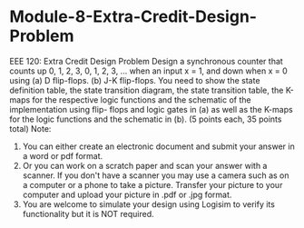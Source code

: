 # Module-8-Extra-Credit-Design-Problem

EEE 120: Extra Credit Design Problem
Design a synchronous counter that counts up 0, 1, 2, 3, 0, 1, 2, 3, ... when an input x = 1, and
down when x = 0 using
(a) D flip-flops.
(b) J-K flip-flops.
You need to show the state definition table, the state transition diagram, the state transition table,
the K-maps for the respective logic functions and the schematic of the implementation using flip-
flops and logic gates in (a) as well as the K-maps for the logic functions and the schematic in (b).
(5 points each, 35 points total)
Note:
1) You can either create an electronic document and submit your answer in a word or
pdf format.
2) Or you can work on a scratch paper and scan your answer with a scanner. If you don't
have a scanner you may use a camera such as on a computer or a phone to take a
picture. Transfer your picture to your computer and upload your picture in .pdf
or .jpg format.
3) You are welcome to simulate your design using Logisim to verify its functionality but
it is NOT required.
